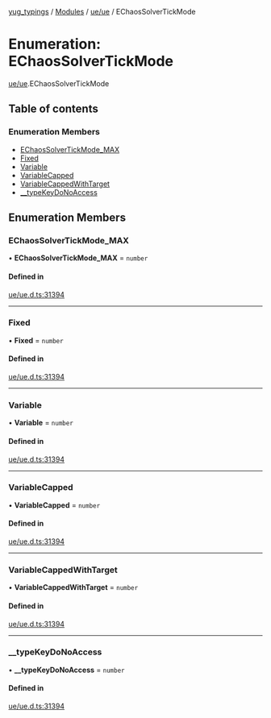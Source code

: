 [yug_typings](../README.md) / [Modules](../modules.md) / [ue/ue](../modules/ue_ue.md) / EChaosSolverTickMode

# Enumeration: EChaosSolverTickMode

[ue/ue](../modules/ue_ue.md).EChaosSolverTickMode

## Table of contents

### Enumeration Members

- [EChaosSolverTickMode\_MAX](ue_ue.EChaosSolverTickMode.md#echaossolvertickmode_max)
- [Fixed](ue_ue.EChaosSolverTickMode.md#fixed)
- [Variable](ue_ue.EChaosSolverTickMode.md#variable)
- [VariableCapped](ue_ue.EChaosSolverTickMode.md#variablecapped)
- [VariableCappedWithTarget](ue_ue.EChaosSolverTickMode.md#variablecappedwithtarget)
- [\_\_typeKeyDoNoAccess](ue_ue.EChaosSolverTickMode.md#__typekeydonoaccess)

## Enumeration Members

### EChaosSolverTickMode\_MAX

• **EChaosSolverTickMode\_MAX** = `number`

#### Defined in

[ue/ue.d.ts:31394](https://github.com/YugMetaverse/yug_typings/blob/b7d9b19/ue/ue.d.ts#L31394)

___

### Fixed

• **Fixed** = `number`

#### Defined in

[ue/ue.d.ts:31394](https://github.com/YugMetaverse/yug_typings/blob/b7d9b19/ue/ue.d.ts#L31394)

___

### Variable

• **Variable** = `number`

#### Defined in

[ue/ue.d.ts:31394](https://github.com/YugMetaverse/yug_typings/blob/b7d9b19/ue/ue.d.ts#L31394)

___

### VariableCapped

• **VariableCapped** = `number`

#### Defined in

[ue/ue.d.ts:31394](https://github.com/YugMetaverse/yug_typings/blob/b7d9b19/ue/ue.d.ts#L31394)

___

### VariableCappedWithTarget

• **VariableCappedWithTarget** = `number`

#### Defined in

[ue/ue.d.ts:31394](https://github.com/YugMetaverse/yug_typings/blob/b7d9b19/ue/ue.d.ts#L31394)

___

### \_\_typeKeyDoNoAccess

• **\_\_typeKeyDoNoAccess** = `number`

#### Defined in

[ue/ue.d.ts:31394](https://github.com/YugMetaverse/yug_typings/blob/b7d9b19/ue/ue.d.ts#L31394)

